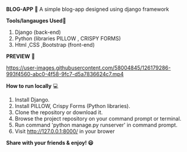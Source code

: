 **BLOG-APP** 📱
A simple blog-app designed using django framework 

**Tools/langauges Used**📱
1. Django (back-end)
2. Python (libraries PILLOW , CRISPY FORMS)
3. Html ,CSS ,Bootstrap (front-end)

**PREVIEW** 🚀


https://user-images.githubusercontent.com/58004845/126179286-993f4560-abc0-4f58-9fc7-d5a7836624c7.mp4



**How to run locally** 💻
1. Install Django.
2. Install PILLOW, Crispy Forms (Python libraries).
3. Clone the repository or download it.
4. Browse the project repository on your command prompt or terminal.
5. Run command 'python manage.py runserver' in command prompt.
6. Visit http://127.0.0.1:8000/ in your brower

**Share with your friends & enjoy! 😃**




